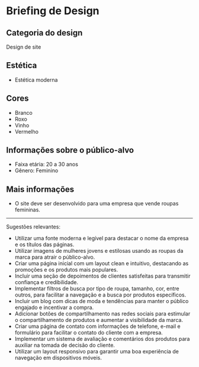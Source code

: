 # Briefing de Design

## Categoria do design
Design de site

## Estética
- Estética moderna

## Cores
- Branco
- Roxo
- Vinho
- Vermelho

## Informações sobre o público-alvo
- Faixa etária: 20 a 30 anos
- Gênero: Feminino

## Mais informações
- O site deve ser desenvolvido para uma empresa que vende roupas femininas.

---

Sugestões relevantes:
- Utilizar uma fonte moderna e legível para destacar o nome da empresa e os títulos das páginas.
- Utilizar imagens de mulheres jovens e estilosas usando as roupas da marca para atrair o público-alvo.
- Criar uma página inicial com um layout clean e intuitivo, destacando as promoções e os produtos mais populares.
- Incluir uma seção de depoimentos de clientes satisfeitas para transmitir confiança e credibilidade.
- Implementar filtros de busca por tipo de roupa, tamanho, cor, entre outros, para facilitar a navegação e a busca por produtos específicos.
- Incluir um blog com dicas de moda e tendências para manter o público engajado e incentivar a compra.
- Adicionar botões de compartilhamento nas redes sociais para estimular o compartilhamento de produtos e aumentar a visibilidade da marca.
- Criar uma página de contato com informações de telefone, e-mail e formulário para facilitar o contato do cliente com a empresa.
- Implementar um sistema de avaliação e comentários dos produtos para auxiliar na tomada de decisão do cliente.
- Utilizar um layout responsivo para garantir uma boa experiência de navegação em dispositivos móveis.

